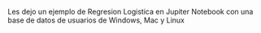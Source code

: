 Les dejo un ejemplo de Regresion Logistica en Jupiter Notebook con una base de datos de usuarios de Windows, Mac y Linux
